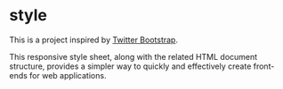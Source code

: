 style
=====

This is a project inspired by [Twitter Bootstrap](http://getbootstrap.com/).

This responsive style sheet, along with the related HTML document structure, provides a simpler way to quickly and effectively create front-ends for web applications.

